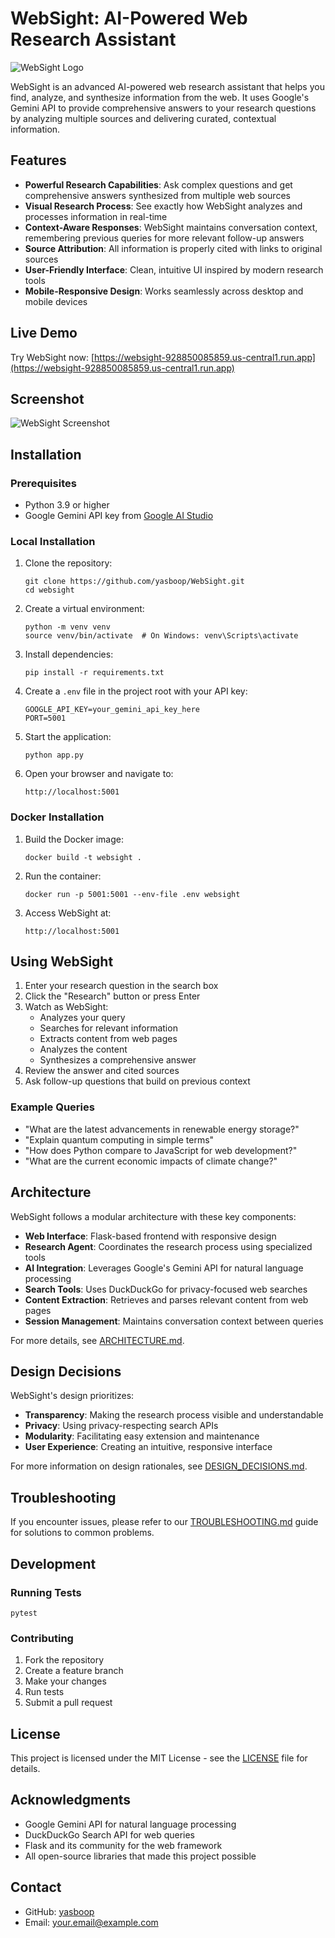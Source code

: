 # WebSight: AI-Powered Web Research Assistant

![WebSight Logo](static/img/websight-logo.png)

WebSight is an advanced AI-powered web research assistant that helps you find, analyze, and synthesize information from the web. It uses Google's Gemini API to provide comprehensive answers to your research questions by analyzing multiple sources and delivering curated, contextual information.

## Features

- **Powerful Research Capabilities**: Ask complex questions and get comprehensive answers synthesized from multiple web sources
- **Visual Research Process**: See exactly how WebSight analyzes and processes information in real-time
- **Context-Aware Responses**: WebSight maintains conversation context, remembering previous queries for more relevant follow-up answers
- **Source Attribution**: All information is properly cited with links to original sources
- **User-Friendly Interface**: Clean, intuitive UI inspired by modern research tools
- **Mobile-Responsive Design**: Works seamlessly across desktop and mobile devices


## Live Demo

Try WebSight now: [https://websight-928850085859.us-central1.run.app](https://websight-928850085859.us-central1.run.app)

## Screenshot

![WebSight Screenshot](static/img/websight-screenshot.png)

## Installation

### Prerequisites

- Python 3.9 or higher
- Google Gemini API key from [Google AI Studio](https://ai.google.dev/)

### Local Installation

1. Clone the repository:
   ```
   git clone https://github.com/yasboop/WebSight.git
   cd websight
   ```

2. Create a virtual environment:
   ```
   python -m venv venv
   source venv/bin/activate  # On Windows: venv\Scripts\activate
   ```

3. Install dependencies:
   ```
   pip install -r requirements.txt
   ```

4. Create a `.env` file in the project root with your API key:
   ```
   GOOGLE_API_KEY=your_gemini_api_key_here
   PORT=5001
   ```

5. Start the application:
   ```
   python app.py
   ```

6. Open your browser and navigate to:
   ```
   http://localhost:5001
   ```

### Docker Installation

1. Build the Docker image:
   ```
   docker build -t websight .
   ```

2. Run the container:
   ```
   docker run -p 5001:5001 --env-file .env websight
   ```

3. Access WebSight at:
   ```
   http://localhost:5001
   ```

## Using WebSight

1. Enter your research question in the search box
2. Click the "Research" button or press Enter
3. Watch as WebSight:
   - Analyzes your query
   - Searches for relevant information
   - Extracts content from web pages
   - Analyzes the content
   - Synthesizes a comprehensive answer
4. Review the answer and cited sources
5. Ask follow-up questions that build on previous context

### Example Queries

- "What are the latest advancements in renewable energy storage?"
- "Explain quantum computing in simple terms"
- "How does Python compare to JavaScript for web development?"
- "What are the current economic impacts of climate change?"

## Architecture

WebSight follows a modular architecture with these key components:

- **Web Interface**: Flask-based frontend with responsive design
- **Research Agent**: Coordinates the research process using specialized tools
- **AI Integration**: Leverages Google's Gemini API for natural language processing
- **Search Tools**: Uses DuckDuckGo for privacy-focused web searches
- **Content Extraction**: Retrieves and parses relevant content from web pages
- **Session Management**: Maintains conversation context between queries

For more details, see [ARCHITECTURE.md](ARCHITECTURE.md).

## Design Decisions

WebSight's design prioritizes:

- **Transparency**: Making the research process visible and understandable
- **Privacy**: Using privacy-respecting search APIs
- **Modularity**: Facilitating easy extension and maintenance
- **User Experience**: Creating an intuitive, responsive interface

For more information on design rationales, see [DESIGN_DECISIONS.md](DESIGN_DECISIONS.md).

## Troubleshooting

If you encounter issues, please refer to our [TROUBLESHOOTING.md](TROUBLESHOOTING.md) guide for solutions to common problems.

## Development

### Running Tests

```
pytest
```

### Contributing

1. Fork the repository
2. Create a feature branch
3. Make your changes
4. Run tests
5. Submit a pull request

## License

This project is licensed under the MIT License - see the [LICENSE](LICENSE) file for details.

## Acknowledgments

- Google Gemini API for natural language processing
- DuckDuckGo Search API for web queries
- Flask and its community for the web framework
- All open-source libraries that made this project possible

## Contact

- GitHub: [yasboop](https://github.com/yourusername)
- Email: your.email@example.com 